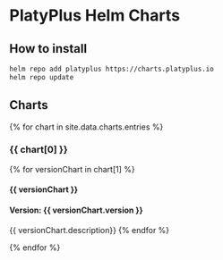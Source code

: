 # PlatyPlus Helm Charts

## How to install

```sh
helm repo add platyplus https://charts.platyplus.io
helm repo update
```

## Charts

{% for chart in site.data.charts.entries %}

### {{ chart[0] }}

{% for versionChart in chart[1] %}

#### {{ versionChart }}

#### Version: {{ versionChart.version }}

{{ versionChart.description}}
{% endfor %}

{% endfor %}
